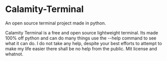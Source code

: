 # Calamity-Terminal
An open source terminal project made in python.

Calamity Terminal is a free and open source lightweight terminal.
Its made 100% off python and can do many things use the --help command to see what it can do.
I do not take any help, despite your best efforts to attempt to make my life easier there shall be no help from the public.
Mit license and whatnot.
